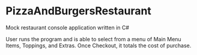 # PizzaAndBurgersRestaurant
Mock restaurant console application written in C# 

User runs the program and is able to select from a menu of Main Menu Items, Toppings, and Extras. 
Once Checkout, it totals the cost of purchase.

